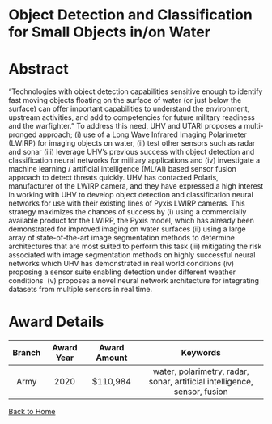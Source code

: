 
Object Detection and Classification for Small Objects in/on Water
=================================================================

# Abstract


“Technologies with object detection capabilities sensitive enough to identify fast moving objects floating on the surface of water (or just below the surface) can offer important capabilities to understand the environment, upstream activities, and add to competencies for future military readiness and the warfighter.” To address this need, UHV and UTARI proposes a multi-pronged approach; (i) use of a Long Wave Infrared Imaging Polarimeter (LWIRP) for imaging objects on water, (ii) test other sensors such as radar and sonar (iii) leverage UHV’s previous success with object detection and classification neural networks for military applications and (iv) investigate a machine learning / artificial intelligence (ML/AI) based sensor fusion approach to detect threats quickly. UHV has contacted Polaris, manufacturer of the LWIRP camera, and they have expressed a high interest in working with UHV to develop object detection and classification neural networks for use with their existing lines of Pyxis LWIRP cameras. This strategy maximizes the chances of success by (i) using a commercially available product for the LWIRP, the Pyxis model, which has already been demonstrated for improved imaging on water surfaces (ii) using a large array of state-of-the-art image segmentation methods to determine architectures that are most suited to perform this task (iii) mitigating the risk associated with image segmentation methods on highly successful neural networks which UHV has demonstrated in real world conditions (iv) proposing a sensor suite enabling detection under different weather conditions  (v) proposes a novel neural network architecture for integrating datasets from multiple sensors in real time.  

# Award Details

|Branch|Award Year|Award Amount|Keywords|
| :---: | :---: | :---: | :---: |
|Army|2020|$110,984|water, polarimetry, radar, sonar, artificial intelligence, sensor, fusion|
  
  


[Back to Home](https://github.com/chrischow/dod_sbir_awards#1072)